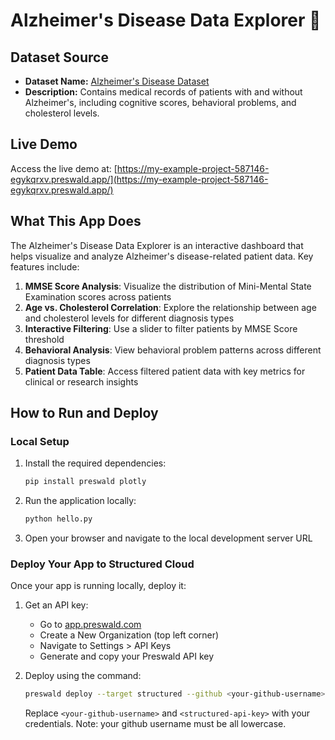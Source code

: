 # Alzheimer's Disease Data Explorer 🧠

## Dataset Source
- **Dataset Name:** [Alzheimer's Disease Dataset](https://www.kaggle.com/datasets/rabieelkharoua/alzheimers-disease-dataset)
- **Description:** Contains medical records of patients with and without Alzheimer's, including cognitive scores, behavioral problems, and cholesterol levels.

## Live Demo
Access the live demo at: [https://my-example-project-587146-egykqrxv.preswald.app/](https://my-example-project-587146-egykqrxv.preswald.app/)

## What This App Does
The Alzheimer's Disease Data Explorer is an interactive dashboard that helps visualize and analyze Alzheimer's disease-related patient data. Key features include:

1. **MMSE Score Analysis**: Visualize the distribution of Mini-Mental State Examination scores across patients
2. **Age vs. Cholesterol Correlation**: Explore the relationship between age and cholesterol levels for different diagnosis types
3. **Interactive Filtering**: Use a slider to filter patients by MMSE Score threshold
4. **Behavioral Analysis**: View behavioral problem patterns across different diagnosis types
5. **Patient Data Table**: Access filtered patient data with key metrics for clinical or research insights

## How to Run and Deploy

### Local Setup
1. Install the required dependencies:
   ```bash
   pip install preswald plotly
   ```

2. Run the application locally:
   ```bash
   python hello.py
   ```

3. Open your browser and navigate to the local development server URL

### Deploy Your App to Structured Cloud
Once your app is running locally, deploy it:

1. Get an API key:
   - Go to [app.preswald.com](https://app.preswald.com)
   - Create a New Organization (top left corner)
   - Navigate to Settings > API Keys
   - Generate and copy your Preswald API key

2. Deploy using the command:
   ```bash
   preswald deploy --target structured --github <your-github-username> --api-key <structured-api-key> hello.py
   ```
   Replace `<your-github-username>` and `<structured-api-key>` with your credentials. 
   Note: your github username must be all lowercase.
